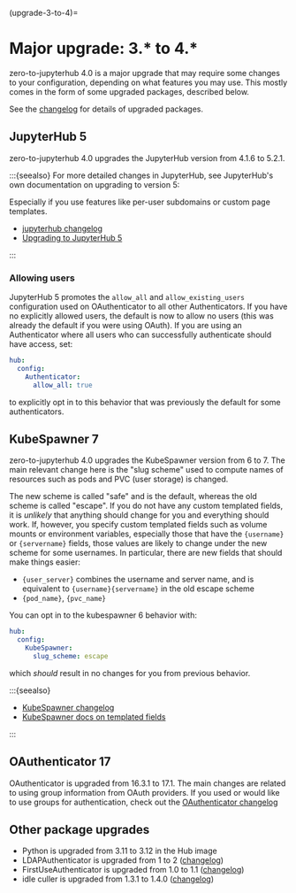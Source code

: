 (upgrade-3-to-4)=

# Major upgrade: 3.\* to 4.\*

zero-to-jupyterhub 4.0 is a major upgrade that may require some changes to your configuration,
depending on what features you may use.
This mostly comes in the form of some upgraded packages, described below.

See the [changelog](changelog) for details of upgraded packages.

## JupyterHub 5

zero-to-jupyterhub 4.0 upgrades the JupyterHub version from 4.1.6 to 5.2.1.

:::{seealso}
For more detailed changes in JupyterHub, see JupyterHub's own documentation on upgrading to version 5:

Especially if you use features like per-user subdomains or custom page templates.

- [jupyterhub changelog](https://jupyterhub.readthedocs.io/en/5.2.1/reference/changelog.html)
- [Upgrading to JupyterHub 5](https://jupyterhub.readthedocs.io/en/5.2.1/howto/upgrading-v5.html)

:::

### Allowing users

JupyterHub 5 promotes the `allow_all` and `allow_existing_users` configuration used on OAuthenticator to all other Authenticators.
If you have no explicitly allowed users, the default is now to allow no users (this was already the default if you were using OAuth).
If you are using an Authenticator where all users who can successfully authenticate should have access, set:

```yaml
hub:
  config:
    Authenticator:
      allow_all: true
```

to explicitly opt in to this behavior that was previously the default for some authenticators.

## KubeSpawner 7

zero-to-jupyterhub 4.0 upgrades the KubeSpawner version from 6 to 7.
The main relevant change here is the "slug scheme" used to compute names of resources such as pods and PVC (user storage) is changed.

The new scheme is called "safe" and is the default, whereas the old scheme is called "escape".
If you do not have any custom templated fields, it is _unlikely_ that anything should change for you and everything should work.
If, however, you specify custom templated fields such as volume mounts or environment variables,
especially those that have the `{username}` or `{servername}` fields,
those values are likely to change under the new scheme for some usernames.
In particular, there are new fields that should make things easier:

- `{user_server}` combines the username and server name, and is equivalent to `{username}{servername}` in the old escape scheme
- `{pod_name}`, `{pvc_name}`

You can opt in to the kubespawner 6 behavior with:

```yaml
hub:
  config:
    KubeSpawner:
      slug_scheme: escape
```

which _should_ result in no changes for you from previous behavior.

:::{seealso}

- [KubeSpawner changelog](https://jupyterhub-kubespawner.readthedocs.io/en/latest/changelog.html)
- [KubeSpawner docs on templated fields](https://jupyterhub-kubespawner.readthedocs.io/en/latest/templates.html#fields)

:::

## OAuthenticator 17

OAuthenticator is upgraded from 16.3.1 to 17.1.
The main changes are related to using group information from OAuth providers.
If you used or would like to use groups for authentication,
check out the [OAuthenticator changelog](https://oauthenticator.readthedocs.io/en/stable/reference/changelog.html#:~:text=17.1)

## Other package upgrades

- Python is upgraded from 3.11 to 3.12 in the Hub image
- LDAPAuthenticator is upgraded from 1 to 2 ([changelog](https://github.com/jupyterhub/ldapauthenticator/blob/2.0.0/CHANGELOG.md#200---2024-10-18))
- FirstUseAuthenticator is upgraded from 1.0 to 1.1 ([changelog](https://github.com/jupyterhub/firstuseauthenticator/blob/1.1.0/CHANGELOG.md))
- idle culler is upgraded from 1.3.1 to 1.4.0 ([changelog](https://github.com/jupyterhub/jupyterhub-idle-culler/blob/1.4.0/CHANGELOG.md))
